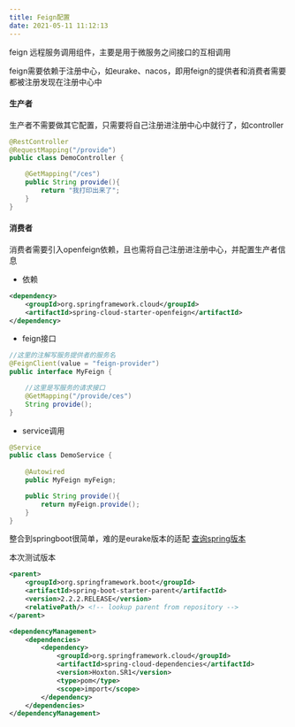 ```yaml
---
title: Feign配置
date: 2021-05-11 11:12:13
---
```


feign 远程服务调用组件，主要是用于微服务之间接口的互相调用

feign需要依赖于注册中心，如eurake、nacos，即用feign的提供者和消费者需要都被注册发现在注册中心中

#### 生产者

生产者不需要做其它配置，只需要将自己注册进注册中心中就行了，如controller

```java
@RestController
@RequestMapping("/provide")
public class DemoController {

    @GetMapping("/ces")
    public String provide(){
        return "我打印出来了";
    }
}
```

#### 消费者

消费者需要引入openfeign依赖，且也需将自己注册进注册中心，并配置生产者信息

- 依赖

```xml
<dependency>
    <groupId>org.springframework.cloud</groupId>
    <artifactId>spring-cloud-starter-openfeign</artifactId>
</dependency>
```

- feign接口

```java
//这里的注解写服务提供者的服务名
@FeignClient(value = "feign-provider")
public interface MyFeign {

    //这里是写服务的请求接口
    @GetMapping("/provide/ces")
    String provide();
}
```

- service调用

```java
@Service
public class DemoService {
    
    @Autowired 
    public MyFeign myFeign;

    public String provide(){
        return myFeign.provide();
    }
}
```



整合到springboot很简单，难的是eurake版本的适配     [查询spring版本](https://start.spring.io/actuator/info)

本次测试版本

```xml
<parent>
    <groupId>org.springframework.boot</groupId>
    <artifactId>spring-boot-starter-parent</artifactId>
    <version>2.2.2.RELEASE</version>
    <relativePath/> <!-- lookup parent from repository -->
</parent>
```

```xml
<dependencyManagement>
    <dependencies>
        <dependency>
            <groupId>org.springframework.cloud</groupId>
            <artifactId>spring-cloud-dependencies</artifactId>
            <version>Hoxton.SR1</version>
            <type>pom</type>
            <scope>import</scope>
        </dependency>
    </dependencies>
</dependencyManagement>
```

